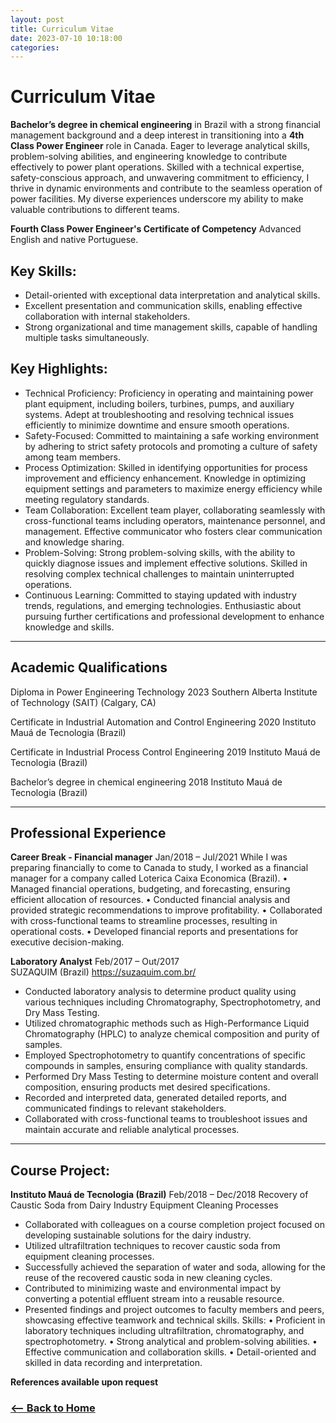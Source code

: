 ```yaml
---
layout: post
title: Curriculum Vitae
date: 2023-07-10 10:18:00
categories: 
---
```


# Curriculum Vitae

<strong>Bachelor’s degree in chemical engineering</strong> in Brazil with a strong financial management background and a deep interest in transitioning into a <strong>4th Class Power Engineer</strong> role in Canada. Eager to leverage analytical skills, problem-solving abilities, and engineering knowledge to contribute effectively to power plant operations. Skilled with a technical expertise, safety-conscious approach, and unwavering commitment to efficiency, I thrive in dynamic environments and contribute to the seamless operation of power facilities. My diverse experiences underscore my ability to make valuable contributions to different teams.

<strong>Fourth Class Power Engineer's Certificate of Competency</strong>
Advanced English and native Portuguese.

## Key Skills:
- Detail-oriented with exceptional data interpretation and analytical skills.
- Excellent presentation and communication skills, enabling effective collaboration with internal stakeholders.
- Strong organizational and time management skills, capable of handling multiple tasks simultaneously.

## Key Highlights:

- Technical Proficiency: Proficiency in operating and maintaining power plant equipment, including boilers, turbines, pumps, and auxiliary systems. Adept at troubleshooting and resolving technical issues efficiently to minimize downtime and ensure smooth operations.
- Safety-Focused: Committed to maintaining a safe working environment by adhering to strict safety protocols and promoting a culture of safety among team members. 
- Process Optimization: Skilled in identifying opportunities for process improvement and efficiency enhancement. Knowledge in optimizing equipment settings and parameters to maximize energy efficiency while meeting regulatory standards.
- Team Collaboration: Excellent team player, collaborating seamlessly with cross-functional teams including operators, maintenance personnel, and management. Effective communicator who fosters clear communication and knowledge sharing.
- Problem-Solving: Strong problem-solving skills, with the ability to quickly diagnose issues and implement effective solutions. Skilled in resolving complex technical challenges to maintain uninterrupted operations.
- Continuous Learning: Committed to staying updated with industry trends, regulations, and emerging technologies. Enthusiastic about pursuing further certifications and professional development to enhance knowledge and skills.

__________________________________________________________________________________________________________________________________________________________________
## Academic Qualifications

Diploma in Power Engineering Technology                                                                                                            2023
Southern Alberta Institute of Technology (SAIT) (Calgary, CA)               

Certificate in Industrial Automation and Control Engineering                                                                              2020
Instituto Mauá de Tecnologia (Brazil)

Certificate in Industrial Process Control Engineering                                                                                            2019
Instituto Mauá de Tecnologia (Brazil)

Bachelor’s degree in chemical engineering                                                                                                            2018
Instituto Mauá de Tecnologia (Brazil)
				

__________________________________________________________________________________________________________________________________________________________________
## Professional Experience

<strong>Career Break - Financial manager</strong>                                                                                           Jan/2018 – Jul/2021
While I was preparing financially to come to Canada to study, I worked as a financial manager for a company called Loterica Caixa Economica (Brazil).
•	Managed financial operations, budgeting, and forecasting, ensuring efficient allocation of resources.
•	Conducted financial analysis and provided strategic recommendations to improve profitability.
•	Collaborated with cross-functional teams to streamline processes, resulting in operational costs.
•	Developed financial reports and presentations for executive decision-making.

<strong>Laboratory Analyst</strong>                                                                                                          Feb/2017 – Out/2017                                                                                                             
SUZAQUIM (Brazil) https://suzaquim.com.br/ 
-	Conducted laboratory analysis to determine product quality using various techniques including Chromatography, Spectrophotometry, and Dry Mass Testing.
-	Utilized chromatographic methods such as High-Performance Liquid Chromatography (HPLC) to analyze chemical composition and purity of samples.
-	Employed Spectrophotometry to quantify concentrations of specific compounds in samples, ensuring compliance with quality standards.
-	Performed Dry Mass Testing to determine moisture content and overall composition, ensuring products met desired specifications.
-	Recorded and interpreted data, generated detailed reports, and communicated findings to relevant stakeholders.
-	Collaborated with cross-functional teams to troubleshoot issues and maintain accurate and reliable analytical processes.
__________________________________________________________________________________________________________________________________________________________________
## Course Project:
<strong>Instituto Mauá de Tecnologia (Brazil)</strong>                                                                                       Feb/2018 – Dec/2018
Recovery of Caustic Soda from Dairy Industry Equipment Cleaning Processes
-	Collaborated with colleagues on a course completion project focused on developing sustainable solutions for the dairy industry.
-	Utilized ultrafiltration techniques to recover caustic soda from equipment cleaning processes.
-	Successfully achieved the separation of water and soda, allowing for the reuse of the recovered caustic soda in new cleaning cycles.
-	Contributed to minimizing waste and environmental impact by converting a potential effluent stream into a reusable resource.
-	Presented findings and project outcomes to faculty members and peers, showcasing effective teamwork and technical skills.
Skills:
•	Proficient in laboratory techniques including ultrafiltration, chromatography, and spectrophotometry.
•	Strong analytical and problem-solving abilities.
•	Effective communication and collaboration skills.
•	Detail-oriented and skilled in data recording and interpretation.
                                                                              
			                                  

<strong>References available upon request</strong>




### [<-- Back to Home](https://bltinoco.github.io)
